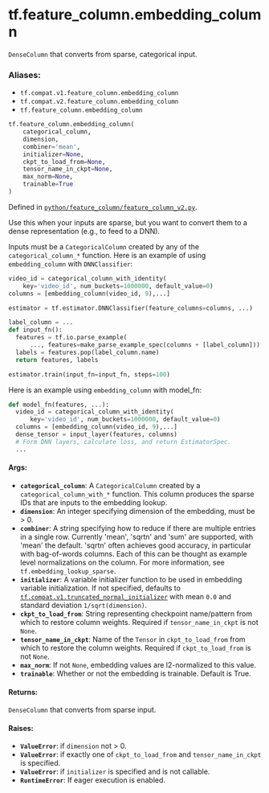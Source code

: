 <div itemscope itemtype="http://developers.google.com/ReferenceObject">
<meta itemprop="name" content="tf.feature_column.embedding_column" />
<meta itemprop="path" content="Stable" />
</div>

# tf.feature_column.embedding_column

`DenseColumn` that converts from sparse, categorical input.

### Aliases:

* `tf.compat.v1.feature_column.embedding_column`
* `tf.compat.v2.feature_column.embedding_column`
* `tf.feature_column.embedding_column`

``` python
tf.feature_column.embedding_column(
    categorical_column,
    dimension,
    combiner='mean',
    initializer=None,
    ckpt_to_load_from=None,
    tensor_name_in_ckpt=None,
    max_norm=None,
    trainable=True
)
```



Defined in [`python/feature_column/feature_column_v2.py`](/code/stable/tensorflow/python/feature_column/feature_column_v2.py).

<!-- Placeholder for "Used in" -->

Use this when your inputs are sparse, but you want to convert them to a dense
representation (e.g., to feed to a DNN).

Inputs must be a `CategoricalColumn` created by any of the
`categorical_column_*` function. Here is an example of using
`embedding_column` with `DNNClassifier`:

```python
video_id = categorical_column_with_identity(
    key='video_id', num_buckets=1000000, default_value=0)
columns = [embedding_column(video_id, 9),...]

estimator = tf.estimator.DNNClassifier(feature_columns=columns, ...)

label_column = ...
def input_fn():
  features = tf.io.parse_example(
      ..., features=make_parse_example_spec(columns + [label_column]))
  labels = features.pop(label_column.name)
  return features, labels

estimator.train(input_fn=input_fn, steps=100)
```

Here is an example using `embedding_column` with model_fn:

```python
def model_fn(features, ...):
  video_id = categorical_column_with_identity(
      key='video_id', num_buckets=1000000, default_value=0)
  columns = [embedding_column(video_id, 9),...]
  dense_tensor = input_layer(features, columns)
  # Form DNN layers, calculate loss, and return EstimatorSpec.
  ...
```

#### Args:


* <b>`categorical_column`</b>: A `CategoricalColumn` created by a
  `categorical_column_with_*` function. This column produces the sparse IDs
  that are inputs to the embedding lookup.
* <b>`dimension`</b>: An integer specifying dimension of the embedding, must be > 0.
* <b>`combiner`</b>: A string specifying how to reduce if there are multiple entries in
  a single row. Currently 'mean', 'sqrtn' and 'sum' are supported, with
  'mean' the default. 'sqrtn' often achieves good accuracy, in particular
  with bag-of-words columns. Each of this can be thought as example level
  normalizations on the column. For more information, see
  `tf.embedding_lookup_sparse`.
* <b>`initializer`</b>: A variable initializer function to be used in embedding
  variable initialization. If not specified, defaults to
  <a href="../../tf/compat/v1/truncated_normal_initializer.md"><code>tf.compat.v1.truncated_normal_initializer</code></a> with mean `0.0` and
  standard deviation `1/sqrt(dimension)`.
* <b>`ckpt_to_load_from`</b>: String representing checkpoint name/pattern from which to
  restore column weights. Required if `tensor_name_in_ckpt` is not `None`.
* <b>`tensor_name_in_ckpt`</b>: Name of the `Tensor` in `ckpt_to_load_from` from which
  to restore the column weights. Required if `ckpt_to_load_from` is not
  `None`.
* <b>`max_norm`</b>: If not `None`, embedding values are l2-normalized to this value.
* <b>`trainable`</b>: Whether or not the embedding is trainable. Default is True.


#### Returns:

`DenseColumn` that converts from sparse input.



#### Raises:


* <b>`ValueError`</b>: if `dimension` not > 0.
* <b>`ValueError`</b>: if exactly one of `ckpt_to_load_from` and `tensor_name_in_ckpt`
  is specified.
* <b>`ValueError`</b>: if `initializer` is specified and is not callable.
* <b>`RuntimeError`</b>: If eager execution is enabled.